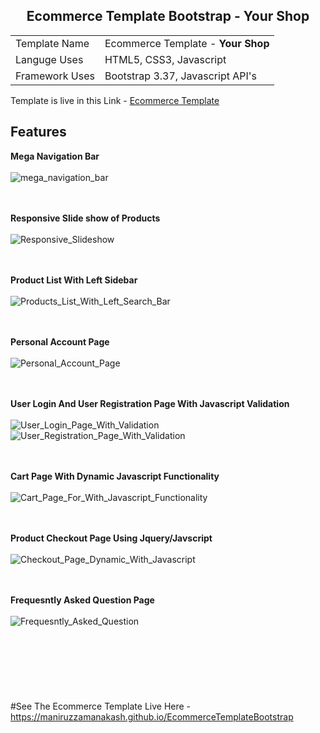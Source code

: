 <h2 style="text-align:center">Ecommerce Template Bootstrap - Your Shop</h2>
<table>
  <tr>
    <td> Template Name </td>
    <td> Ecommerce Template - <strong>Your Shop</strong> </td>
  </tr>
  <tr>
    <td> Languge Uses </td>
    <td> HTML5, CSS3, Javascript </td>
  </tr>
  <tr>
    <td> Framework Uses </td>
    <td> Bootstrap 3.37, Javascript API's</td>
  </tr>
</table>

Template is live in this Link - <a href="https://maniruzzamanakash.github.io/EcommerceTemplateBootstrap/" class="btn btn-primary">Ecommerce Template</a>
<br />

<h2>Features </h2>

<strong>Mega Navigation Bar</strong> <br /><br />
<img src="https://image.ibb.co/i647oG/mega_navigation_bar.jpg" alt="mega_navigation_bar" border="0">

<br /><br />
<strong>Responsive Slide show of Products</strong> <br /><br />
<img src="https://image.ibb.co/eF27Nb/Responsive_Slideshow.jpg" alt="Responsive_Slideshow" border="0">


<br /><br />
<strong>Product List With Left Sidebar</strong> <br /><br />
<img src="https://image.ibb.co/jjBj2b/Products_List_With_Left_Search_Bar.jpg" alt="Products_List_With_Left_Search_Bar" border="0">


<br /><br />
<strong>Personal Account Page</strong> <br /><br />
<img src="https://image.ibb.co/dfvivw/Personal_Account_Page.jpg" alt="Personal_Account_Page" border="0">


<br /><br />
<strong>User Login And User Registration Page With Javascript Validation</strong> <br /><br />
<img src="https://image.ibb.co/eKJBFw/User_Login_Page_With_Validation.jpg" alt="User_Login_Page_With_Validation" border="0">
<img src="https://image.ibb.co/mjL2Nb/User_Registration_Page_With_Validation.jpg" alt="User_Registration_Page_With_Validation" border="0">

<br /><br />
<strong>Cart Page With Dynamic Javascript Functionality</strong> <br /><br />
<img src="https://image.ibb.co/iaAaaw/Cart_Page_For_With_Javascript_Functionality.jpg" alt="Cart_Page_For_With_Javascript_Functionality" border="0">



<br /><br />
<strong>Product Checkout Page Using Jquery/Javscript</strong> <br /><br />
<img src="https://image.ibb.co/jot08G/Checkout_Page_Dynamic_With_Javascript.jpg" alt="Checkout_Page_Dynamic_With_Javascript" border="0">





<br /><br />
<strong>Frequesntly Asked Question Page</strong> <br /><br />
<img src="https://image.ibb.co/hG4kaw/Frequesntly_Asked_Question.jpg" alt="Frequesntly_Asked_Question" border="0">
 <br /><br />
  <br /><br />
   <br /><br />
    <br /><br />
#See The Ecommerce Template Live Here - https://maniruzzamanakash.github.io/EcommerceTemplateBootstrap
